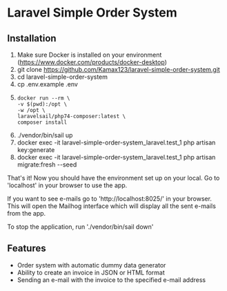 # Laravel Simple Order System

## Installation

1. Make sure Docker is installed on your environment (https://www.docker.com/products/docker-desktop)
2. git clone https://github.com/Kamax123/laravel-simple-order-system.git
3. cd laravel-simple-order-system
4. cp .env.example .env
5.   
   ``````
   docker run --rm \
   -v $(pwd):/opt \
   -w /opt \
   laravelsail/php74-composer:latest \
   composer install
6. ./vendor/bin/sail up
7. docker exec -it laravel-simple-order-system_laravel.test_1 php artisan key:generate
8. docker exec -it laravel-simple-order-system_laravel.test_1 php artisan migrate:fresh --seed

That's it! Now you should have the environment set up on your local. Go to 'localhost' in your
browser to use the app.

If you want to see e-mails go to 'http://localhost:8025/' in your browser. This will open the
Mailhog interface which will display all the sent e-mails from the app.

To stop the application, run './vendor/bin/sail down'

## Features

- Order system with automatic dummy data generator
- Ability to create an invoice in JSON or HTML format
- Sending an e-mail with the invoice to the specified e-mail address
